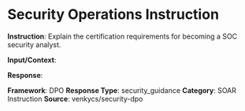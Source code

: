 # Security Operations Instruction

**Instruction**: Explain the certification requirements for becoming a SOC security analyst.

**Input/Context**: 

**Response**: 

**Framework**: DPO
**Response Type**: security_guidance
**Category**: SOAR Instruction
**Source**: venkycs/security-dpo
